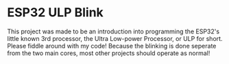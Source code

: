 # ESP32 ULP Blink
This project was made to be an introduction into programming the ESP32's little known 3rd processor, the Ultra Low-power Processor, or ULP for short. Please fiddle around with my code! Because the blinking is done seperate from the two main cores, most other projects should operate as normal!